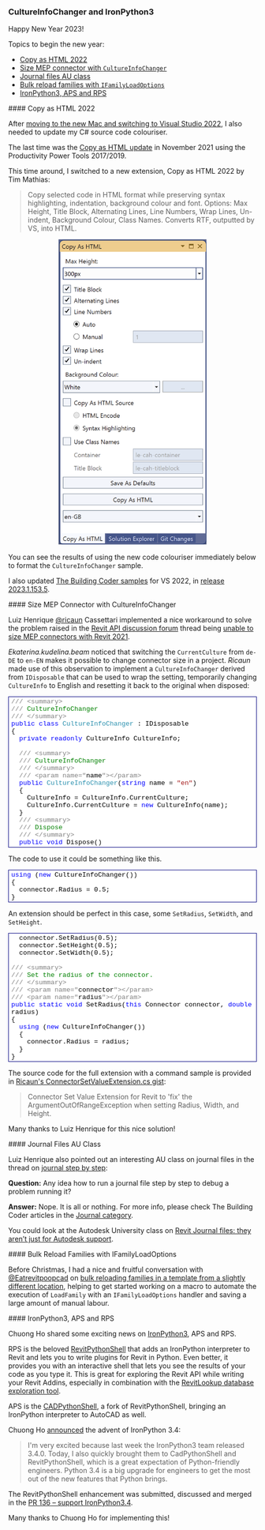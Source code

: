 <head>
<meta http-equiv="Content-Type" content="text/html; charset=utf-8">
<link rel="stylesheet" type="text/css" href="bc.css">
<script src="https://cdn.rawgit.com/google/code-prettify/master/loader/run_prettify.js" type="text/javascript"></script>
</head>

<!---

- ricaun CultureInfoChanger with IDisposable 
  Unable to size MEP connectors with Revit 2021
  https://forums.autodesk.com/t5/revit-api-forum/unable-to-size-mep-connectors-with-revit-2021/m-p/9609260
  https://autodesk.slack.com/archives/C0SR6NAP8/p1671830340476069

- Bulk reloading families in a template from a slightly different location
  https://forums.autodesk.com/t5/revit-api-forum/bulk-reloading-families-in-a-template-from-a-slightly-different/td-p/11623721

- RPS + APS
  https://www.linkedin.com/posts/chuongmep_bim-python-ironpython3-activity-7009453448463077377-cQtY?utm_source=share&utm_medium=member_desktop
  Chuong Ho
  Ironpython 3.4 coming
  I'm very excited because last week the Ironpython3 team released 3.4.0. And today I also quickly brought them to CadPythonShell and RevitPythonShell, which is a great expectation of Python-friendly engineers, and Python 3.4 is a big upgrade for engineers to get the most out of these features. new feature that python brings.
  CadPythonShell : https://lnkd.in/gj6Bxqiq
  RevitPythonShell: https://lnkd.in/g5-r5PWU

- journal files au class
  Journal - step by step
  https://forums.autodesk.com/t5/revit-api-forum/journal-step-by-step/m-p/11625744
  [Q] is any idea to run journal file step by step to debug where is e problem to run all journal file? 
  [A] Nope. It is all or nothing. For more info, please check The Building Coder articles: https://thebuildingcoder.typepad.com/blog/journal/
  There is this Autodesk University class about Journal Files.
  Revit Journal Files: They Aren’t Just for Autodesk Support:
  https://www.autodesk.com/autodesk-university/class/Revit-Journal-Files-They-Arent-Just-Autodesk-Support-2018#video

twitter:

Happy New Year 2023! Sizing MEP connectors, bulk reloading families and RevitPythonShell with IronPython3 in the #RevitAPI @AutodeskAPS @AutodeskRevit #bim https://autode.sk/sizeconnector

Happy New Year 2023!
Topics to begin 
&ndash; Copy as HTML 2022
&ndash; Size MEP connector with <code>CultureInfoChanger</code>
&ndash; Journal files AU class
&ndash; Bulk reload families with <code>IFamilyLoadOptions</code>
&ndash; IronPython3, APS and RPS...

linkedin:



#bim #DynamoBim #ForgeDevCon #Revit #API #IFC #SDK #AI #VisualStudio #Autodesk #AEC #adsk

the [Revit API discussion forum](http://forums.autodesk.com/t5/revit-api-forum/bd-p/160) thread

<center>
<img src="img/" alt="" title="" width="600" height=""/>
<p style="font-size: 80%; font-style:italic"></p>
</center>

<pre class="code">
</pre>

-->

### CultureInfoChanger and IronPython3

Happy New Year 2023!

Topics to begin the new year:

- [Copy as HTML 2022](#2)
- [Size MEP connector with `CultureInfoChanger`](#3)
- [Journal files AU class](#4)
- [Bulk reload families with `IFamilyLoadOptions`](#5)
- [IronPython3, APS and RPS](#6)

####<a name="2"></a> Copy as HTML 2022

After [moving to the new Mac and switching to Visual Studio 2022](https://thebuildingcoder.typepad.com/blog/2022/12/exploring-arm-chatgpt-nairobi-and-the-tsp.html#11),
I also needed to update my C# source code colouriser.

The last time was the
[Copy as HTML update](https://thebuildingcoder.typepad.com/blog/2021/11/revit-20221-sdk-revitlookup-build-and-install.html#7) in November 2021 using the Productivity Power Tools 2017/2019.

This time around, I switched to a new extension, Copy as HTML 2022 by Tim Mathias:

> Copy selected code in HTML format while preserving syntax highlighting, indentation, background colour and font.
Options: Max Height, Title Block, Alternating Lines, Line Numbers, Wrap Lines, Un-indent, Background Colour, Class Names.
Converts RTF, outputted by VS, into HTML.

<center>
<img src="img/copyashtml2022.png" alt="Copy As HTML 2022" title="Copy As HTML 2022" width="300"/>  <!-- 586 × 1206 pixels -->
</center>

You can see the results of using the new code colouriser immediately below to format the `CultureInfoChanger` sample.

I also updated [The Building Coder samples](https://github.com/jeremytammik/the_building_coder_samples) for VS 2022, in
[release 2023.1.153.5](https://github.com/jeremytammik/the_building_coder_samples/releases/tag/2023.1.153.5).

####<a name="3"></a> Size MEP Connector with CultureInfoChanger

Luiz Henrique [@ricaun](https://github.com/ricaun) Cassettari implemented a nice workaround to solve the problem raised in
the [Revit API discussion forum](http://forums.autodesk.com/t5/revit-api-forum/bd-p/160) thread
being [unable to size MEP connectors with Revit 2021](https://forums.autodesk.com/t5/revit-api-forum/unable-to-size-mep-connectors-with-revit-2021/m-p/9609260).

<i>Ekaterina.kudelina.beam</i> noticed that switching the `CurrentCulture` from `de-DE` to `en-EN` makes it possible to change connector size in a project. <i>Ricaun</i> made use of this observation to implement a `CultureInfoChanger` derived from `IDisposable` that can be used to wrap the setting, temporarily changing `CultureInfo` to English and resetting it back to the original when disposed:

<!--

/// <summary>
/// CultureInfoChanger
/// </summary>
public class CultureInfoChanger : IDisposable
{
    private readonly CultureInfo CultureInfo;

    /// <summary>
    /// CultureInfoChanger
    /// </summary>
    /// <param name="name"></param>
    public CultureInfoChanger(string name = "en")
    {
        CultureInfo = CultureInfo.CurrentCulture;
        CultureInfo.CurrentCulture = new CultureInfo(name);
    }
    /// <summary>
    /// Dispose
    /// </summary>
    public void Dispose()
    {
        CultureInfo.CurrentCulture = CultureInfo;
    }
}

-->

<div style="border: #000080 1px solid; color: #000; font-family: 'Cascadia Mono', Consolas, 'Courier New', Courier, Monospace; font-size: 10pt">
<div style="background-color: #ffffff; color: #000000; max-height: 300px; overflow: auto; padding: 2px 5px;"><span style="color:#808080">///</span><span style="color:#008000"> </span><span style="color:#808080">&lt;summary&gt;</span><br>
<span style="color:#808080">///</span><span style="color:#008000"> CultureInfoChanger</span><br>
<span style="color:#808080">///</span><span style="color:#008000"> </span><span style="color:#808080">&lt;/summary&gt;</span><br>
<span style="color:#0000ff">public</span> <span style="color:#0000ff">class</span> <span style="color:#2b91af">CultureInfoChanger</span> : IDisposable<br>
{<br>
&#160; <span style="color:#0000ff">private</span> <span style="color:#0000ff">readonly</span> CultureInfo CultureInfo;<br>
<br>
&#160; <span style="color:#808080">///</span><span style="color:#008000"> </span><span style="color:#808080">&lt;summary&gt;</span><br>
&#160; <span style="color:#808080">///</span><span style="color:#008000"> CultureInfoChanger</span><br>
&#160; <span style="color:#808080">///</span><span style="color:#008000"> </span><span style="color:#808080">&lt;/summary&gt;</span><br>
&#160; <span style="color:#808080">///</span><span style="color:#008000"> </span><span style="color:#808080">&lt;param</span> <span style="color:#808080">name=&quot;</span>name<span style="color:#808080">&quot;&gt;&lt;/param&gt;</span><br>
&#160; <span style="color:#0000ff">public</span> <span style="color:#2b91af">CultureInfoChanger</span>(<span style="color:#0000ff">string</span> name = <span style="color:#a31515">&quot;en&quot;</span>)<br>
&#160; {<br>
&#160;&#160;&#160; CultureInfo = CultureInfo.CurrentCulture;<br>
&#160;&#160;&#160; CultureInfo.CurrentCulture = <span style="color:#0000ff">new</span> CultureInfo(name);<br>
&#160; }<br>
&#160; <span style="color:#808080">///</span><span style="color:#008000"> </span><span style="color:#808080">&lt;summary&gt;</span><br>
&#160; <span style="color:#808080">///</span><span style="color:#008000"> Dispose</span><br>
&#160; <span style="color:#808080">///</span><span style="color:#008000"> </span><span style="color:#808080">&lt;/summary&gt;</span><br>
&#160; <span style="color:#0000ff">public</span> <span style="color:#0000ff">void</span> Dispose()<br>
&#160; {<br>
&#160;&#160;&#160; CultureInfo.CurrentCulture = CultureInfo;<br>
&#160; }<br>
}</div>
</div>

The code to use it could be something like this.

<!--

<pre class="code">
using (new CultureInfoChanger())
{
    connector.Radius = 0.5;
}
</pre>

-->

<div style="border: #000080 1px solid; color: #000; font-family: 'Cascadia Mono', Consolas, 'Courier New', Courier, Monospace; font-size: 10pt">
<div style="background-color: #ffffff; color: #000000; max-height: 300px; overflow: auto; padding: 2px 5px;"><span style="color:#0000ff">using</span> (<span style="color:#0000ff">new</span> CultureInfoChanger())<br>
{<br>
&#160; connector.Radius = 0.5;<br>
}</div>
</div>

An extension should be perfect in this case, some `SetRadius`, `SetWidth`, and `SetHeight`.

<!--

<pre class="code">
  connector.SetRadius(0.5);
  connector.SetHeight(0.5);
  connector.SetWidth(0.5);

/// <summary>
/// Set the radius of the connector. 
/// </summary>
/// <param name="connector"></param>
/// <param name="radius"></param>
public static void SetRadius(this Connector connector, double radius)
{
    using (new CultureInfoChanger())
    {
        connector.Radius = radius;
    }
}
</pre>

-->

<div style="border: #000080 1px solid; color: #000; font-family: 'Cascadia Mono', Consolas, 'Courier New', Courier, Monospace; font-size: 10pt">
<div style="background-color: #ffffff; color: #000000; max-height: 300px; overflow: auto; padding: 2px 5px;">
&#160; connector.SetRadius(0.5);<br>
&#160; connector.SetHeight(0.5);<br>
&#160; connector.SetWidth(0.5);<br>
<br>
<span style="color:#808080">///</span><span style="color:#008000"> </span><span style="color:#808080">&lt;summary&gt;</span><br>
<span style="color:#808080">///</span><span style="color:#008000"> Set the radius of the connector. </span><br>
<span style="color:#808080">///</span><span style="color:#008000"> </span><span style="color:#808080">&lt;/summary&gt;</span><br>
<span style="color:#808080">///</span><span style="color:#008000"> </span><span style="color:#808080">&lt;param</span> <span style="color:#808080">name=&quot;</span>connector<span style="color:#808080">&quot;&gt;&lt;/param&gt;</span><br>
<span style="color:#808080">///</span><span style="color:#008000"> </span><span style="color:#808080">&lt;param</span> <span style="color:#808080">name=&quot;</span>radius<span style="color:#808080">&quot;&gt;&lt;/param&gt;</span><br>
<span style="color:#0000ff">public</span> <span style="color:#0000ff">static</span> <span style="color:#0000ff">void</span> SetRadius(<span style="color:#0000ff">this</span> Connector connector, <span style="color:#0000ff">double</span> radius)<br>
{<br>
&#160; <span style="color:#0000ff">using</span> (<span style="color:#0000ff">new</span> CultureInfoChanger())<br>
&#160; {<br>
&#160;&#160;&#160; connector.Radius = radius;<br>
&#160; }<br>
}</div>
</div>

The source code for the full extension with a command sample is provided in
[Ricaun's ConnectorSetValueExtension.cs gist](https://gist.github.com/ricaun/693470e914295786fa62a2be6c67e662):

> Connector Set Value Extension for Revit to 'fix' the ArgumentOutOfRangeException when setting Radius, Width, and Height.

Many thanks to Luiz Henrique for this nice solution!


####<a name="4"></a> Journal Files AU Class

Luiz Henrique also pointed out an interesting AU class on journal files in the thread
on [journal step by step](https://forums.autodesk.com/t5/revit-api-forum/journal-step-by-step/m-p/11625744):

**Question:** Any idea how to run a journal file step by step to debug a problem running it?

**Answer:** Nope. It is all or nothing.
For more info, please check The Building Coder articles in the [Journal category](https://thebuildingcoder.typepad.com/blog/journal).

You could look at the Autodesk University class 
on [Revit Journal files: they aren’t just for Autodesk support](https://www.autodesk.com/autodesk-university/class/Revit-Journal-Files-They-Arent-Just-Autodesk-Support-2018#video).

####<a name="5"></a> Bulk Reload Families with IFamilyLoadOptions

Before Christmas, I had a nice and fruitful conversation
with [@Eatrevitpoopcad](https://forums.autodesk.com/t5/user/viewprofilepage/user-id/10364294)
on [bulk reloading families in a template from a slightly different location](https://forums.autodesk.com/t5/revit-api-forum/bulk-reloading-families-in-a-template-from-a-slightly-different/td-p/11623721),
helping to get started working on a macro to automate the execution of `LoadFamily` with an `IFamilyLoadOptions` handler and saving a large amount of manual labour.

####<a name="6"></a> IronPython3, APS and RPS

Chuong Ho shared some exciting news on [IronPython3](https://ironpython.net), APS and RPS.

RPS is the beloved [RevitPythonShell](ttps://github.com/architecture-building-systems/revitpythonshell) that
adds an IronPython interpreter to Revit and lets you to write plugins for Revit in Python.
Even better, it provides you with an interactive shell that lets you see the results of your code as you type it.
This is great for exploring the Revit API while writing your Revit Addins, especially in combination with
the [RevitLookup database exploration tool](https://github.com/jeremytammik/RevitLookup).

APS is the [CADPythonShell](https://github.com/chuongmep/CadPythonShell), a fork of RevitPythonShell, bringing an IronPython interpreter to AutoCAD as well.

Chuong Ho [announced](https://www.linkedin.com/posts/chuongmep_bim-python-ironpython3-activity-7009453448463077377-cQtY?utm_source=share&utm_medium=member_desktop) the
advent of IronPython 3.4:

> I'm very excited because last week the IronPython3 team released 3.4.0.
Today, I also quickly brought them to CadPythonShell and RevitPythonShell, which is a great expectation of Python-friendly engineers. Python 3.4 is a big upgrade for engineers to get the most out of the new features that Python brings.

The RevitPythonShell enhancement was submitted, discussed and merged in
the [PR 136 &ndash; support IronPython3.4](https://github.com/architecture-building-systems/revitpythonshell/pull/136).

Many thanks to Chuong Ho for implementing this!
